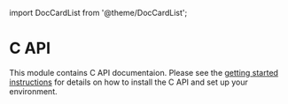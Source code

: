 import DocCardList from '@theme/DocCardList';

# C API
This module contains C API documentaion. Please see the [getting started instructions](../../getting-started/c.md) for details on how to install the C API and set up your environment. 

<DocCardList />